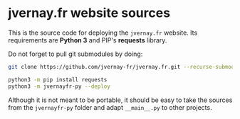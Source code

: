 # jvernay.fr website sources

This is the source code for deploying the `jvernay.fr` website.
Its requirements are **Python 3** and PIP's **requests** library.

Do not forget to pull git submodules by doing:
```sh
git clone https://github.com/jvernay-fr/jvernay.fr.git --recurse-submodules
```

```sh
python3 -m pip install requests
python3 -m jvernayfr-py --deploy
```

Although it is not meant to be portable, it should be easy to take
the sources from the `jvernayfr-py` folder and adapt `__main__.py` to
other projects.
